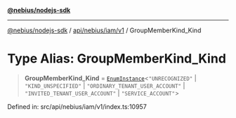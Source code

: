 [**@nebius/nodejs-sdk**](../../../../../README.md)

---

[@nebius/nodejs-sdk](../../../../../README.md) / [api/nebius/iam/v1](../README.md) / GroupMemberKind_Kind

# Type Alias: GroupMemberKind_Kind

> **GroupMemberKind_Kind** = [`EnumInstance`](../../../../../runtime/protos/enum/type-aliases/EnumInstance.md)\<`"UNRECOGNIZED"` \| `"KIND_UNSPECIFIED"` \| `"ORDINARY_TENANT_USER_ACCOUNT"` \| `"INVITED_TENANT_USER_ACCOUNT"` \| `"SERVICE_ACCOUNT"`\>

Defined in: src/api/nebius/iam/v1/index.ts:10957
